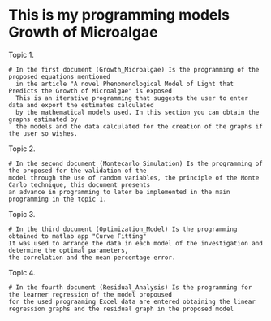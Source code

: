 # This is my programming models Growth of Microalgae  

Topic 1.

    # In the first document (Growth_Microalgae) Is the programming of the proposed equations mentioned 
      in the article "A novel Phenomenological Model of Light that Predicts the Growth of Microalgae" is exposed
      This is an iterative programming that suggests the user to enter data and export the estimates calculated 
      by the mathematical models used. In this section you can obtain the graphs estimated by 
      the models and the data calculated for the creation of the graphs if the user so wishes.
      
Topic 2.

    # In the second document (Montecarlo_Simulation) Is the programming of the proposed for the validation of the 
    model through the use of random variables, the principle of the Monte Carlo technique, this document presents 
    an advance in programming to later be implemented in the main programming in the topic 1.
    
Topic 3.

    # In the third document (Optimization_Model) Is the programming obtained to matlab app "Curve Fitting" 
    It was used to arrange the data in each model of the investigation and determine the optimal parameters, 
    the correlation and the mean percentage error.
    
 Topic 4.

    # In the fourth document (Residual_Analysis) Is the programming for the learner regression of the model propoused 
    for the used prograaming Excel data are entered obtaining the linear regression graphs and the residual graph in the proposed model
